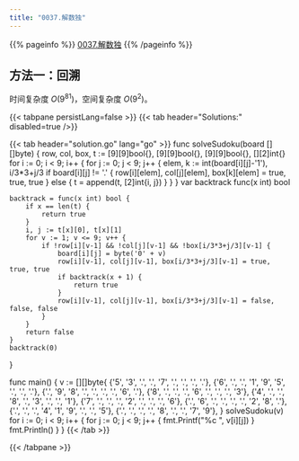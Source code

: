 ```yaml
---
title: "0037.解数独"
---
```


{{% pageinfo %}}
[0037.解数独](https://leetcode.cn/problems/sudoku-solver)
{{% /pageinfo %}}

## 方法一：回溯

时间复杂度 $O(9^{81})$，空间复杂度 $O(9^2)$。

{{< tabpane persistLang=false >}}
{{< tab header="Solutions:" disabled=true />}}

{{< tab header="solution.go" lang="go" >}}
func solveSudoku(board [][]byte) {
	row, col, box, t := [9][9]bool{}, [9][9]bool{}, [9][9]bool{}, [][2]int{}
	for i := 0; i < 9; i++ {
		for j := 0; j < 9; j++ {
			elem, k := int(board[i][j]-'1'), i/3*3+j/3
			if board[i][j] != '.' {
				row[i][elem], col[j][elem], box[k][elem] = true, true, true
			} else {
				t = append(t, [2]int{i, j})
			}
		}
	}
	var backtrack func(x int) bool

	backtrack = func(x int) bool {
		if x == len(t) {
			return true
		}
		i, j := t[x][0], t[x][1]
		for v := 1; v <= 9; v++ {
			if !row[i][v-1] && !col[j][v-1] && !box[i/3*3+j/3][v-1] {
				board[i][j] = byte('0' + v)
				row[i][v-1], col[j][v-1], box[i/3*3+j/3][v-1] = true, true, true
				if backtrack(x + 1) {
					return true
				}
				row[i][v-1], col[j][v-1], box[i/3*3+j/3][v-1] = false, false, false
			}
		}
		return false
	}
	backtrack(0)
}

func main() {
	v := [][]byte{
		{'5', '3', '.', '.', '7', '.', '.', '.', '.'},
		{'6', '.', '.', '1', '9', '5', '.', '.', '.'},
		{'.', '9', '8', '.', '.', '.', '.', '6', '.'},
		{'8', '.', '.', '.', '6', '.', '.', '.', '3'},
		{'4', '.', '.', '8', '.', '3', '.', '.', '1'},
		{'7', '.', '.', '.', '2', '.', '.', '.', '6'},
		{'.', '6', '.', '.', '.', '.', '2', '8', '.'},
		{'.', '.', '.', '4', '1', '9', '.', '.', '5'},
		{'.', '.', '.', '.', '8', '.', '.', '7', '9'},
	}
	solveSudoku(v)
	for i := 0; i < 9; i++ {
		for j := 0; j < 9; j++ {
			fmt.Printf("%c ", v[i][j])
		}
		fmt.Println()
	}
}
{{< /tab >}}

{{< /tabpane >}}
